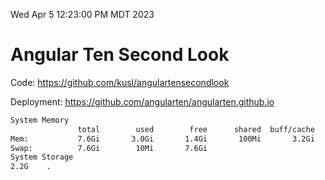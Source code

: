 Wed Apr  5 12:23:00 PM MDT 2023

# Angular Ten Second Look

Code: https://github.com/kusl/angulartensecondlook

Deployment: https://github.com/angularten/angularten.github.io

```bash
System Memory
               total        used        free      shared  buff/cache   available
Mem:           7.6Gi       3.0Gi       1.4Gi       100Mi       3.2Gi       4.2Gi
Swap:          7.6Gi        10Mi       7.6Gi
System Storage
2.2G	.
```
```bash
